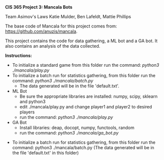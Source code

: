 __CIS 365 Project 3: Mancala Bots__

Team Asimov's Laws
Katie Mulder, Ben Lafeldt, Mattie Phillips

The base code of Mancala for this project comes from: https://github.com/anuzis/mancala.

This project contains the code for data gathering, a ML bot and a GA bot. It also contains an analysis of the data collected.


__Instructions:__

* To initialize a standard game from this folder run the command: *python3 ./mancala/play.py*
* To initialize a batch run for statistics gathering, from this folder run the command: *python3 ./mancala/batch.py* 
   * The data generated will be in the file 'default.txt'.
* ML Bot
   * Be sure the appropriate libraries are installed: numpy, scipy, sklearn and python3
   * edit ./mancala/play.py and change player1 and player2 to desired players
   * run the command: *python3 ./mancala/play.py*
 * GA Bot
   * Install libraries: deap, docopt, numpy, functools, random
   * run the command: *python3 ./mancala/ga_bot.py*
- To initialize a batch run for statistics gathering, from this folder run the command: python3 ./mancala/batch.py (The data generated will be in the file 'default.txt' in this folder)
